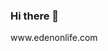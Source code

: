 ### Hi there 👋

<!--
**edensir/edensir** is a ✨ _special_ ✨ repository because its `README.md` (this file) appears on your GitHub profile.

Here are some ideas to get you started:

- 🔭 I’m currently working on myself to be a skillful and reliable tech savvy;
- 🌱 I’m currently learning Full-Stack Development
- 📫 How to reach me: edensrgr@gmail.com
- 😄 Pronouns: whatever you like
- ⚡ Fun fact: I 🤍 RAMEN
--> www.edenonlife.com
